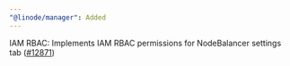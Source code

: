 ```yaml
---
"@linode/manager": Added
---
```


IAM RBAC: Implements IAM RBAC permissions for NodeBalancer settings tab ([#12871](https://github.com/linode/manager/pull/12871))
